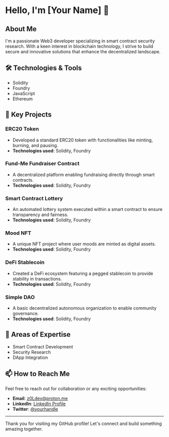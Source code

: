 # Hello, I'm [Your Name] 👋

## About Me
I'm a passionate Web3 developer specializing in smart contract security research. With a keen interest in blockchain technology, I strive to build secure and innovative solutions that enhance the decentralized landscape.

## 🛠 Technologies & Tools
- Solidity
- Foundry
- JavaScript
- Ethereum

## 💼 Key Projects

### ERC20 Token
- Developed a standard ERC20 token with functionalities like minting, burning, and pausing.
- **Technologies used**: Solidity, Foundry

### Fund-Me Fundraiser Contract
- A decentralized platform enabling fundraising directly through smart contracts.
- **Technologies used**: Solidity, Foundry

### Smart Contract Lottery
- An automated lottery system executed within a smart contract to ensure transparency and fairness.
- **Technologies used**: Solidity, Foundry

### Mood NFT
- A unique NFT project where user moods are minted as digital assets.
- **Technologies used**: Solidity, Foundry

### DeFi Stablecoin
- Created a DeFi ecosystem featuring a pegged stablecoin to provide stability in transactions.
- **Technologies used**: Solidity, Foundry

### Simple DAO
- A basic decentralized autonomous organization to enable community governance.
- **Technologies used**: Solidity, Foundry

## 🎯 Areas of Expertise
- Smart Contract Development
- Security Research
- DApp Integration

## 📫 How to Reach Me
Feel free to reach out for collaboration or any exciting opportunities:
- **Email**: [z0Ldev@proton.me](mailto:z0Ldev@proton.me)
- **LinkedIn**: [LinkedIn Profile](#)
- **Twitter**: [@yourhandle](#)

---

Thank you for visiting my GitHub profile! Let's connect and build something amazing together.
